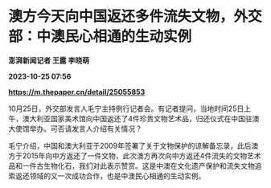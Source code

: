 # 澳方今天向中国返还多件流失文物，外交部：中澳民心相通的生动实例
**澎湃新闻记者 王露 李晓萌**

**2023-10-25 07:56**

**https://m.thepaper.cn/detail/25055853**

10月25日，外交部发言人毛宁主持例行记者会。有记者提问，当地时间25日上午，澳大利亚国家美术馆向中国返还了4件珍贵文物艺术品，归还仪式在中国驻澳大使馆举办。可否请发言人介绍有关情况？

毛宁介绍，中国和澳大利亚于2009年签署了关于文物保护的谅解备忘录，此后澳方于2015年向中方返还了一件文物，此次澳方再次向中方返还4件流失的文物艺术品和一件古生物化石，我们对此表示赞赏。这是中澳在文化遗产保护和流失文物追索返还领域的又一次成功合作，也是中澳民心相通的生动实例。
